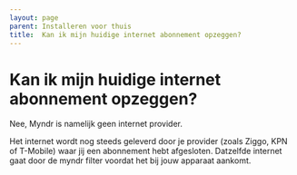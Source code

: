```yaml
---
layout: page
parent: Installeren voor thuis
title:  Kan ik mijn huidige internet abonnement opzeggen? 
---
```


# Kan ik mijn huidige internet abonnement opzeggen?

Nee, Myndr is namelijk geen internet provider.

Het internet wordt nog steeds geleverd door je provider (zoals Ziggo, KPN of T-Mobile) waar jij een abonnement hebt afgesloten. Datzelfde internet gaat door de myndr filter voordat het bij jouw apparaat aankomt. 


